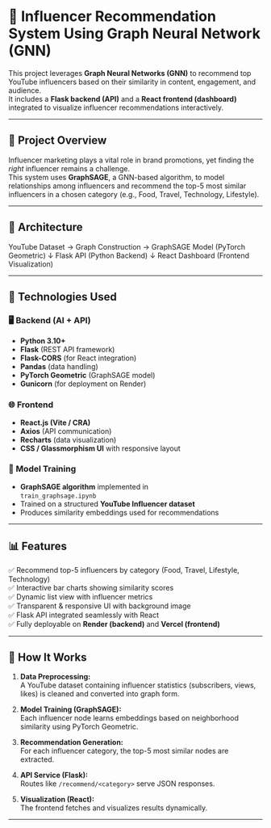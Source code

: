 # 🎥 Influencer Recommendation System Using Graph Neural Network (GNN)

This project leverages **Graph Neural Networks (GNN)** to recommend top YouTube influencers based on their similarity in content, engagement, and audience.  
It includes a **Flask backend (API)** and a **React frontend (dashboard)** integrated to visualize influencer recommendations interactively.

---

## 🚀 Project Overview

Influencer marketing plays a vital role in brand promotions, yet finding the *right* influencer remains a challenge.  
This system uses **GraphSAGE**, a GNN-based algorithm, to model relationships among influencers and recommend the top-5 most similar influencers in a chosen category (e.g., Food, Travel, Technology, Lifestyle).

---

## 🧩 Architecture

YouTube Dataset → Graph Construction → GraphSAGE Model (PyTorch Geometric)
↓
Flask API (Python Backend)
↓
React Dashboard (Frontend Visualization)


---

## 🧠 Technologies Used

### 🖥 Backend (AI + API)
- **Python 3.10+**
- **Flask** (REST API framework)
- **Flask-CORS** (for React integration)
- **Pandas** (data handling)
- **PyTorch Geometric** (GraphSAGE model)
- **Gunicorn** (for deployment on Render)

### 🌐 Frontend
- **React.js (Vite / CRA)**
- **Axios** (API communication)
- **Recharts** (data visualization)
- **CSS / Glassmorphism UI** with responsive layout

### 🧮 Model Training
- **GraphSAGE algorithm** implemented in  
  `train_graphsage.ipynb`
- Trained on a structured **YouTube Influencer dataset**
- Produces similarity embeddings used for recommendations

---

## 📊 Features

✅ Recommend top-5 influencers by category (Food, Travel, Lifestyle, Technology)  
✅ Interactive bar charts showing similarity scores  
✅ Dynamic list view with influencer metrics  
✅ Transparent & responsive UI with background image  
✅ Flask API integrated seamlessly with React  
✅ Fully deployable on **Render (backend)** and **Vercel (frontend)**

---

## 🧠 How It Works

1. **Data Preprocessing:**  
   A YouTube dataset containing influencer statistics (subscribers, views, likes) is cleaned and converted into graph form.

2. **Model Training (GraphSAGE):**  
   Each influencer node learns embeddings based on neighborhood similarity using PyTorch Geometric.

3. **Recommendation Generation:**  
   For each influencer category, the top-5 most similar nodes are extracted.

4. **API Service (Flask):**  
   Routes like `/recommend/<category>` serve JSON responses.

5. **Visualization (React):**  
   The frontend fetches and visualizes results dynamically.

---

